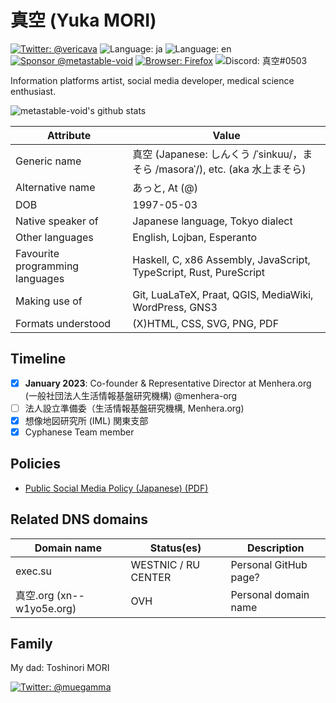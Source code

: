 # 真空 (Yuka MORI)

[![Twitter: @vericava](https://img.shields.io/badge/Twitter-@vericava-blue)](https://twitter.com/intent/user?user_id=847315328744865793)
![Language: ja](https://img.shields.io/badge/lang-ja-blue)
![Language: en](https://img.shields.io/badge/lang-en-green)
[![Sponsor @metastable-void](https://img.shields.io/github/sponsors/metastable-void)](https://github.com/sponsors/metastable-void)
[![Browser: Firefox](https://img.shields.io/badge/Browser-Firefox-orange)](https://www.mozilla.org/en-US/firefox/new/)
![Discord: 真空#0503](https://img.shields.io/badge/Discord-%E7%9C%9F%E7%A9%BA%230503-blue)

Information platforms artist, social media developer, medical science enthusiast.

![metastable-void's github stats](https://github-readme-stats.vercel.app/api?username=metastable-void&show_icons=true&title_color=fff&icon_color=79ff97&text_color=9f9f9f&bg_color=151515)

Attribute | Value
----------|-------
Generic name | 真空 (Japanese: しんくう /ˈsinkuu/，まそら /masoraˈ/), etc. (aka 水上まそら)
Alternative name | あっと, At (@)
DOB | 1997-05-03
Native speaker of | Japanese language, Tokyo dialect
Other languages | English, Lojban, Esperanto
Favourite programming languages | Haskell, C, x86 Assembly, JavaScript, TypeScript, Rust, PureScript
Making use of | Git, LuaLaTeX, Praat, QGIS, MediaWiki, WordPress, GNS3
Formats understood | (X)HTML, CSS, SVG, PNG, PDF

## Timeline

- [x] **January 2023**: Co-founder & Representative Director at Menhera.org (一般社団法人生活情報基盤研究機構) @menhera-org
- [ ] 法人設立準備委（生活情報基盤研究機構, Menhera.org)
- [x] 想像地図研究所 (IML) 関東支部
- [x] Cyphanese Team member

## Policies
- [Public Social Media Policy (Japanese) (PDF)](https://raw.githubusercontent.com/around30pt/social-id/main/public-social-id.pdf)

## Related DNS domains

Domain name | Status(es) | Description
------------|------------|-------------
exec.su | WESTNIC / RU CENTER | Personal GitHub page?
真空.org (xn--w1yo5e.org) | OVH | Personal domain name

## Family

My dad: Toshinori MORI

[![Twitter: @muegamma](https://img.shields.io/badge/Twitter-@muegamma-blue)](https://twitter.com/intent/user?user_id=65528880)
